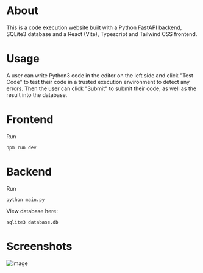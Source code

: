 # About
This is a code execution website built with a Python FastAPI backend, SQLite3 database and a React (Vite), Typescript and Tailwind CSS frontend. 

# Usage
A user can write Python3 code in the editor on the left side and click "Test Code" to test their code in a trusted execution environment to detect any errors. Then the user can click "Submit" to submit their code, as well as the result into the database.

# Frontend
Run 
```
npm run dev
```

# Backend
Run 
```
python main.py
```
View database here:
```
sqlite3 database.db
```

# Screenshots
![image](https://github.com/xiec1377/code-execution-website/assets/25796421/0dfc3d16-e3ea-491f-8ed9-d74a62deb760)
